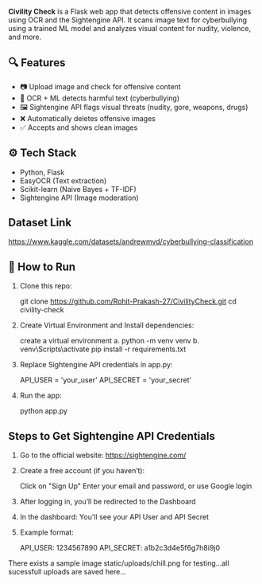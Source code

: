 **Civility Check** is a Flask web app that detects offensive content in images using OCR and the Sightengine API. It scans image text for cyberbullying using a trained ML model and analyzes visual content for nudity, violence, and more.

## 🔍 Features

- 📷 Upload image and check for offensive content
- 🧠 OCR + ML detects harmful text (cyberbullying)
- 🖼️ Sightengine API flags visual threats (nudity, gore, weapons, drugs)
- ❌ Automatically deletes offensive images
- ✅ Accepts and shows clean images

## ⚙️ Tech Stack

- Python, Flask
- EasyOCR (Text extraction)
- Scikit-learn (Naive Bayes + TF-IDF)
- Sightengine API (Image moderation)

## Dataset Link
   https://www.kaggle.com/datasets/andrewmvd/cyberbullying-classification

## 🚀 How to Run

1. Clone this repo:
   
   git clone https://github.com/Rohit-Prakash-27/CivilityCheck.git
   cd civility-check

2. Create Virtual Environment and Install dependencies:

   create a virtual environment
   a. python -m venv venv
   b. venv\Scripts\activate
   pip install -r requirements.txt
   
4. Replace Sightengine API credentials in app.py:

   API_USER = 'your_user'
   API_SECRET = 'your_secret'

5. Run the app:
   
   python app.py

## Steps to Get Sightengine API Credentials

1. Go to the official website:
   https://sightengine.com/

2. Create a free account (if you haven’t):

   Click on "Sign Up"
   Enter your email and password, or use Google login

3. After logging in, you’ll be redirected to the Dashboard

4. In the dashboard:
   You'll see your API User and API Secret

5. Example format:

   API_USER: 1234567890
   API_SECRET: a1b2c3d4e5f6g7h8i9j0

There exists a sample image static/uploads/chill.png for testing...all sucessfull uploads are saved here...

